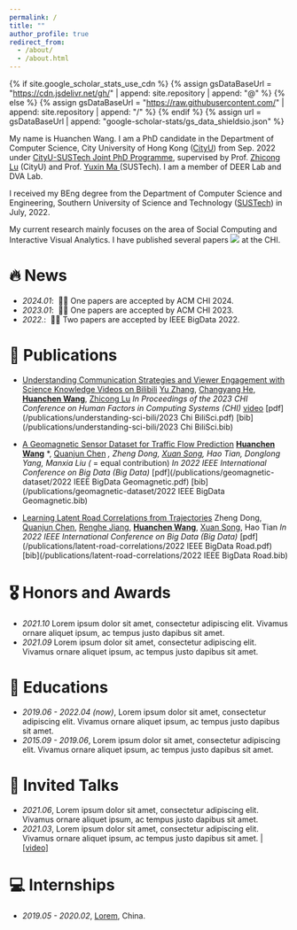```yaml
---
permalink: /
title: ""
author_profile: true
redirect_from: 
  - /about/
  - /about.html
---
```


{% if site.google_scholar_stats_use_cdn %}
{% assign gsDataBaseUrl = "https://cdn.jsdelivr.net/gh/" | append: site.repository | append: "@" %}
{% else %}
{% assign gsDataBaseUrl = "https://raw.githubusercontent.com/" | append: site.repository | append: "/" %}
{% endif %}
{% assign url = gsDataBaseUrl | append: "google-scholar-stats/gs_data_shieldsio.json" %}

<span class='anchor' id='about-me'></span>

My name is Huanchen Wang. I am a PhD candidate in the Department of Computer Science, City University of Hong Kong (<a href="https://www.cityu.edu.hk/">CityU</a>) from Sep. 2022 under <a href="https://www.cityu.edu.hk/pia/page.aspx?p=PhD_Joint_Degree_Programmes">CityU-SUSTech Joint PhD Programme</a>, supervised by Prof. <a href="https://www.cs.cityu.edu.hk/~zhiconlu/">Zhicong Lu</a> (CityU) and Prof. <a href="https://cse.sustech.edu.cn/faculty/~mayx/"> Yuxin Ma </a>(SUSTech). I am a member of DEER Lab and DVA Lab.

I received my BEng degree from the Department of Computer Science and Engineering, Southern University of Science and Technology (<a href="https://www.sustech.edu.cn/">SUSTech</a>) in July, 2022.

My current research mainly focuses on the area of Social Computing and Interactive Visual Analytics. 
I have published several papers <a href='https://scholar.google.com/citations?user=bThdf0MAAAAJ'><img src="https://img.shields.io/endpoint?logo=Google%20Scholar&url=https://raw.githubusercontent.com/wanghchen/wanghchen.github.io/google-scholar-stats/gs_data_shieldsio.json&labelColor=f6f6f6&color=9cf&style=flat&label=citations"></a> at the CHI.

# 🔥 News
- *2024.01*: &nbsp;🎉🎉 One papers are accepted by ACM CHI 2024. 
- *2023.01*: &nbsp;🎉🎉 One papers are accepted by ACM CHI 2023. 
- *2022.*: &nbsp;🎉🎉 Two papers are accepted by IEEE BigData 2022. 

# 📝 Publications 

<!-- <div class='paper-box'><div class='paper-box-image'><div><div class="badge">CVPR 2016</div><img src='images/500x300.png' alt="sym" width="100%"></div></div>
<div class='paper-box-text' markdown="1">

[Deep Residual Learning for Image Recognition](https://openaccess.thecvf.com/content_cvpr_2016/papers/He_Deep_Residual_Learning_CVPR_2016_paper.pdf)

**Kaiming He**, Xiangyu Zhang, Shaoqing Ren, Jian Sun

[**Project**](https://scholar.google.com/citations?view_op=view_citation&hl=zh-CN&user=DhtAFkwAAAAJ&citation_for_view=DhtAFkwAAAAJ:ALROH1vI_8AC) <strong><span class='show_paper_citations' data='DhtAFkwAAAAJ:ALROH1vI_8AC'></span></strong>
- Lorem ipsum dolor sit amet, consectetur adipiscing elit. Vivamus ornare aliquet ipsum, ac tempus justo dapibus sit amet. 
</div>
</div> -->

- [Understanding Communication Strategies and Viewer Engagement with Science Knowledge Videos on Bilibili](https://dl.acm.org/doi/abs/10.1145/3544548.3581476)
  [Yu Zhang](https://yuiz.github.io/), [Changyang He](https://hechangyang.com/), [**Huanchen Wang**](wanghchen.github.io), [Zhicong Lu](https://www.cs.cityu.edu.hk/~zhiconlu/)
  *In Proceedings of the 2023 CHI Conference on Human Factors in Computing Systems (CHI)*
  [video](https://www.youtube.com/watch?v=-KpemLOBt1s) [pdf](/publications/understanding-sci-bili/2023 Chi BiliSci.pdf) [bib] (/publications/understanding-sci-bili/2023 Chi BiliSci.bib)

- [A Geomagnetic Sensor Dataset for Traffic Flow Prediction](https://ieeexplore.ieee.org/abstract/document/10020763)
  [**Huanchen Wang**](wanghchen.github.io) *, [Quanjun Chen](https://scholar.google.com/citations?user=_PKwzTwAAAAJ&hl=en) *, Zheng Dong, [Xuan Song](https://www.sustech.edu.cn/en/faculties/songxuan.html), Hao Tian, Donglong Yang, Manxia Liu
  (* = equal contribution)
  *In 2022 IEEE International Conference on Big Data (Big Data)*
  [pdf](/publications/geomagnetic-dataset/2022 IEEE BigData Geomagnetic.pdf) [bib](/publications/geomagnetic-dataset/2022 IEEE BigData Geomagnetic.bib)

- [Learning Latent Road Correlations from Trajectories](https://ieeexplore.ieee.org/abstract/document/10020759)
  Zheng Dong, [Quanjun Chen](https://scholar.google.com/citations?user=_PKwzTwAAAAJ&hl=en), [Renghe Jiang](https://www.renhejiang.com/), [**Huanchen Wang**](wanghchen.github.io), [Xuan Song](https://www.sustech.edu.cn/en/faculties/songxuan.html), Hao Tian 
  *In 2022 IEEE International Conference on Big Data (Big Data)*
  [pdf](/publications/latent-road-correlations/2022 IEEE BigData Road.pdf) [bib](/publications/latent-road-correlations/2022 IEEE BigData Road.bib)

# 🎖 Honors and Awards
- *2021.10* Lorem ipsum dolor sit amet, consectetur adipiscing elit. Vivamus ornare aliquet ipsum, ac tempus justo dapibus sit amet. 
- *2021.09* Lorem ipsum dolor sit amet, consectetur adipiscing elit. Vivamus ornare aliquet ipsum, ac tempus justo dapibus sit amet. 

# 📖 Educations
- *2019.06 - 2022.04 (now)*, Lorem ipsum dolor sit amet, consectetur adipiscing elit. Vivamus ornare aliquet ipsum, ac tempus justo dapibus sit amet. 
- *2015.09 - 2019.06*, Lorem ipsum dolor sit amet, consectetur adipiscing elit. Vivamus ornare aliquet ipsum, ac tempus justo dapibus sit amet. 

# 💬 Invited Talks
- *2021.06*, Lorem ipsum dolor sit amet, consectetur adipiscing elit. Vivamus ornare aliquet ipsum, ac tempus justo dapibus sit amet. 
- *2021.03*, Lorem ipsum dolor sit amet, consectetur adipiscing elit. Vivamus ornare aliquet ipsum, ac tempus justo dapibus sit amet.  \| [\[video\]](https://github.com/)

# 💻 Internships
- *2019.05 - 2020.02*, [Lorem](https://github.com/), China.